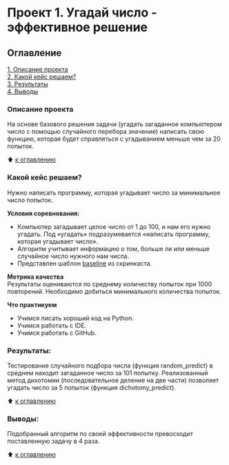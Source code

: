 # Проект 1. Угадай число - эффективное решение

## Оглавление  
[1. Описание проекта](README.md#Описание-проекта)  
[2. Какой кейс решаем?](README.md#Какой-кейс-решаем)  
[3. Результаты](README.md#Результат)    
[4. Выводы](README.md#Выводы) 

### Описание проекта    
На основе базового решения задачи (угадать загаданное компьютером число с помощью случайного перебора значение) написать свою функцию, которая будет справляться с угадыванием меньше чем за 20 попыток.

:arrow_up: [к оглавлению](README.md#Оглавление)


### Какой кейс решаем?    
Нужно написать программу, которая угадывает число за минимальное число попыток.

**Условия соревнования:**  
- Компьютер загадывает целое число от 1 до 100, и нам его нужно угадать. Под «угадать» подразумевается «написать программу, которая угадывает число».
- Алгоритм учитывает информацию о том, больше ли или меньше случайное число нужного нам числа.
- Представлен шаблон [baseline](https://github.com/kholeu/sf_dspr75/tree/main/project_1/game.ipynb) из скринкаста.

**Метрика качества**     
Результаты оцениваются по среднему количеству попыток при 1000 повторений. Необходимо добиться минимального количества попыток.

**Что практикуем**     
- Учимся писать хороший код на Python.
- Учимся работать с IDE.
- Учимся работать с GitHub.


### Результаты:  
Тестирование случайного подбора числа (функция random_predict) в среднем находит загаданное число за 101 попытку. Реализованный метод дихотомии (последовательное деление на две части) позволяет угадать число за 5 попыток (функция dichotomy_predict).

:arrow_up: [к оглавлению](README.md#Оглавление)


### Выводы:  
Подобранный алгоритм по своей эффективности превосходит поставленную задачу в 4 раза.

:arrow_up: [к оглавлению](README.md#Оглавление)